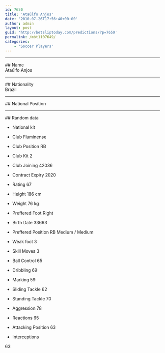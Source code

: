 ```yaml
---
id: 7650
title: 'Ataúlfo Anjos'
date: '2010-07-26T17:56:40+00:00'
author: admin
layout: post
guid: 'http://betsliptoday.com/predictions/?p=7650'
permalink: /mbt1107649/
categories:
    - 'Soccer Players'
---
```


- - - - - -

\## Name  
 Ataúlfo Anjos

- - - - - -

\## Nationality  
 Brazil

- - - - - -

\## National Position

- - - - - -

\## Random data

- National kit
- Club
 Fluminense

- Club Position
 RB

- Club Kit
 2

- Club Joining
 42036

- Contract Expiry
 2020

- Rating
 67

- Height
 186 cm

- Weight
 76 kg

- Preffered Foot
 Right

- Birth Date
 33663

- Preffered Position
 RB Medium / Medium

- Weak foot
 3

- Skill Moves
 3

- Ball Control
 65

- Dribbling
 69

- Marking
 59

- Sliding Tackle
 62

- Standing Tackle
 70

- Aggression
 78

- Reactions
 65

- Attacking Position
 63

- Interceptions

 63